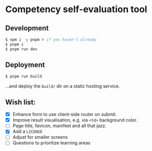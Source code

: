 # Competency self-evaluation tool

## Development

```sh
$ npm i -g pnpm # if you haven't already
$ pnpm i
$ pnpm run dev
```

## Deployment

```sh
$ pnpm run build
```

...and deploy the `build/` dir on a static hosting service.

## Wish list:

- [x] Enhance form to use client-side router on submit.
- [x] Improve result visualisation, e.g. via `<td>` background color.
- [ ] Page title, favicon, manifest and all that jazz.
- [x] Add a `LICENSE`
- [ ] Adjust for smaller screens
- [ ] Questions to prioritize learning areas